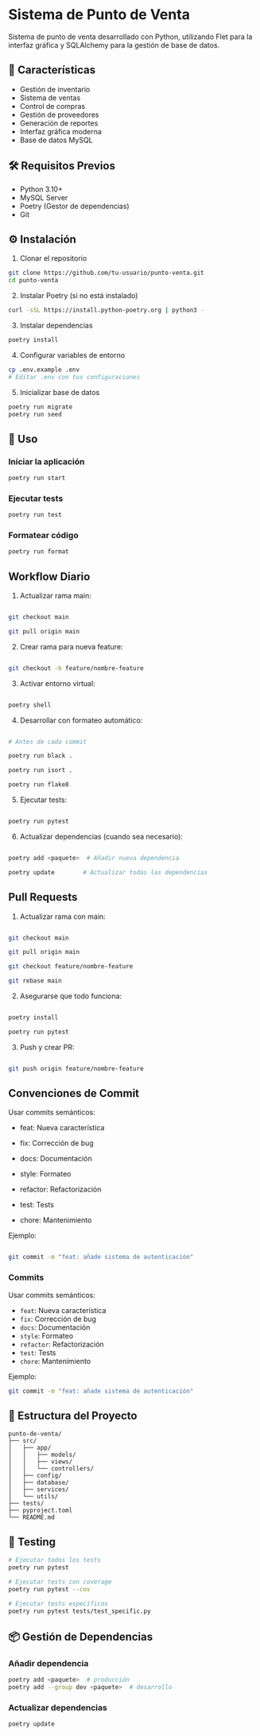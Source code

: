 # Sistema de Punto de Venta

Sistema de punto de venta desarrollado con Python, utilizando Flet para la interfaz gráfica y SQLAlchemy para la gestión de base de datos.

## 🚀 Características

- Gestión de inventario
- Sistema de ventas
- Control de compras
- Gestión de proveedores
- Generación de reportes
- Interfaz gráfica moderna
- Base de datos MySQL

## 🛠️ Requisitos Previos

- Python 3.10+
- MySQL Server
- Poetry (Gestor de dependencias)
- Git

## ⚙️ Instalación

1. Clonar el repositorio
```bash
git clone https://github.com/tu-usuario/punto-venta.git
cd punto-venta
```

2. Instalar Poetry (si no está instalado)
```bash
curl -sSL https://install.python-poetry.org | python3 -
```

3. Instalar dependencias
```bash
poetry install
```

4. Configurar variables de entorno
```bash
cp .env.example .env
# Editar .env con tus configuraciones
```

5. Inicializar base de datos
```bash
poetry run migrate
poetry run seed
```

## 🚀 Uso

### Iniciar la aplicación
```bash
poetry run start
```

### Ejecutar tests
```bash
poetry run test
```

### Formatear código
```bash
poetry run format
```

## Workflow Diario

1. Actualizar rama main:

```bash

git checkout main

git pull origin main

```

2. Crear rama para nueva feature:

```bash

git checkout -b feature/nombre-feature

```

3. Activar entorno virtual:

```bash

poetry shell

```

4. Desarrollar con formateo automático:

```bash

# Antes de cada commit

poetry run black .

poetry run isort .

poetry run flake8

```

5. Ejecutar tests:

```bash

poetry run pytest

```

6. Actualizar dependencias (cuando sea necesario):

```bash

poetry add <paquete>  # Añadir nueva dependencia

poetry update        # Actualizar todas las dependencias

```

## Pull Requests

1. Actualizar rama con main:

```bash

git checkout main

git pull origin main

git checkout feature/nombre-feature

git rebase main

```

2. Asegurarse que todo funciona:

```bash

poetry install

poetry run pytest

```

3. Push y crear PR:

```bash

git push origin feature/nombre-feature

```

## Convenciones de Commit

Usar commits semánticos:

- feat: Nueva característica

- fix: Corrección de bug

- docs: Documentación

- style: Formateo

- refactor: Refactorización

- test: Tests

- chore: Mantenimiento

Ejemplo:

```bash

git commit -m "feat: añade sistema de autenticación"

```


### Commits
Usar commits semánticos:
- `feat`: Nueva característica
- `fix`: Corrección de bug
- `docs`: Documentación
- `style`: Formateo
- `refactor`: Refactorización
- `test`: Tests
- `chore`: Mantenimiento

Ejemplo:
```bash
git commit -m "feat: añade sistema de autenticación"
```

## 📁 Estructura del Proyecto
```
punto-de-venta/
├── src/
│   ├── app/
│   │   ├── models/
│   │   ├── views/
│   │   └── controllers/
│   ├── config/
│   ├── database/
│   ├── services/
│   └── utils/
├── tests/
├── pyproject.toml
└── README.md
```

## 🧪 Testing

```bash
# Ejecutar todos los tests
poetry run pytest

# Ejecutar tests con coverage
poetry run pytest --cov

# Ejecutar tests específicos
poetry run pytest tests/test_specific.py
```

## 📦 Gestión de Dependencias

### Añadir dependencia
```bash
poetry add <paquete>  # producción
poetry add --group dev <paquete>  # desarrollo
```

### Actualizar dependencias
```bash
poetry update
```
